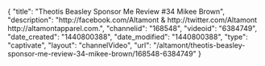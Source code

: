 {
    "title": "Theotis Beasley Sponsor Me Review #34 Mikee Brown",
    "description": "http:\/\/facebook.com\/Altamont & http:\/\/twitter.com\/Altamont http:\/\/altamontapparel.com.",
    "channelid": "168548",
    "videoid": "6384749",
    "date_created": "1440800388",
    "date_modified": "1440800388",
    "type": "captivate",
    "layout": "channelVideo",
    "url": "\/altamont\/theotis-beasley-sponsor-me-review-34-mikee-brown\/168548-6384749"
}